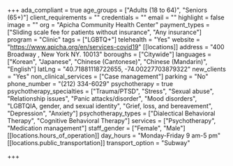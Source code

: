+++
ada_compliant = true
age_groups = ["Adults (18 to 64)", "Seniors (65+)"]
client_requirements = ""
credentials = ""
email = ""
highlight = false
image = ""
org = "Apicha Community Health Center"
payment_types = ["Sliding scale fee for patients without insurance", "Any insurance"]
program = "Clinic"
tags = ["LGBTQ+"]
telehealth = "Yes"
website = "https://www.apicha.org/en/services-covid19"
[[locations]]
address = "400 Broadway , New York NY. 10013"
boroughs = ["Citywide"]
languages = ["Korean", "Japanese", "Chinese (Cantonese)", "Chinese (Mandarin)", "English"]
latLng = "40.71881118722655, -74.00227703879322"
new_clients = "Yes"
non_clinical_services = ["Case management"]
parking = "No"
phone_number = "(212) 334-6029"
psychotherapy = true
psychotherapy_specialties = ["Trauma/PTSD", "Stress", "Sexual abuse", "Relationship issues", "Panic attacks/disorder", "Mood disorders", "LGBTQIA, gender, and sexual identity", "Grief, loss, and bereavement", "Depression", "Anxiety"]
psychotherapy_types = ["Dialectical Behavioral Therapy", "Cognitive Behavioral Therapy"]
services = ["Psychotherapy", "Medication management"]
staff_gender = ["Female", "Male"]
[[locations.hours_of_operation]]
day_hours = "Monday-Friday 9 am-5 pm"
[[locations.public_transportation]]
transport_option = "Subway"

+++
